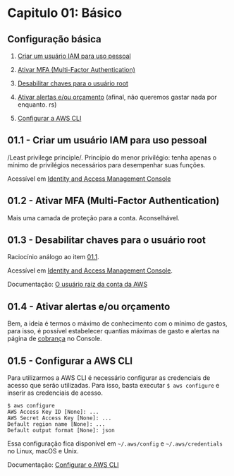 # Capitulo 01: Básico


## Configuração básica

1. [Criar um usuário IAM para uso pessoal](#011---criar-um-usuário-iam-para-uso-pessoal)
2. [Ativar MFA (Multi-Factor Authentication)](#012---ativar-mfa-multi-factor-authentication)
3. [Desabilitar chaves para o usuário root](#013---desabilitar-chaves-para-usuário-root)

4. [Ativar alertas e/ou orçamento](#014---ativar-alertas-eou-orçamento) (afinal, não queremos gastar nada por enquanto. rs)
5. [Configurar a AWS CLI](#015---configurar-a-aws-cli)

## 01.1 - Criar um usuário IAM para uso pessoal

/Least privilege principle/. Princípio do menor privilégio: tenha apenas o mínimo de privilégios necessários para desempenhar suas funções.

Acessível em [Identity and Access Management Console](https://console.aws.amazon.com/iam/)


## 01.2 - Ativar MFA (Multi-Factor Authentication)

Mais uma camada de proteção para a conta. Aconselhável.

## 01.3 - Desabilitar chaves para o usuário root

Raciocínio análogo ao item [01.1](#01-1---criar-um-usuário-iam-para-uso-pessoal).

Acessível em [Identity and Access Management Console](https://console.aws.amazon.com/iam/).

Documentação: [O usuário raiz da conta da AWS](https://docs.aws.amazon.com/pt_br/IAM/latest/UserGuide/id_root-user.html)

## 01.4 - Ativar alertas e/ou orçamento

Bem, a ideia é termos o máximo de conhecimento com o mínimo de gastos, para isso, é possível estabelecer quantias máximas de gasto e alertas na página de [cobrança](https://console.aws.amazon.com/billing) no Console.

## 01.5 - Configurar a AWS CLI

Para utilizarmos a AWS CLI é necessário configurar as credenciais de acesso que serão utilizadas. Para isso, basta executar `$ aws configure` e inserir as credenciais de acesso.

```
$ aws configure
AWS Access Key ID [None]: ...
AWS Secret Access Key [None]: ...
Default region name [None]: ...
Default output format [None]: json
```

Essa configuração fica disponível em `~/.aws/config` e `~/.aws/credentials` no Linux, macOS e Unix.

Documentação: [Configurar o AWS CLI](https://docs.aws.amazon.com/pt_br/cli/latest/userguide/cli-chap-configure.html)
